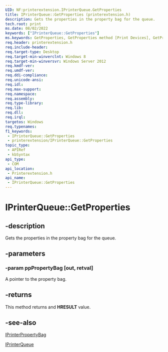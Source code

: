 ```yaml
---
UID: NF:printerextension.IPrinterQueue.GetProperties
title: IPrinterQueue::GetProperties (printerextension.h)
description: Gets the properties in the property bag for the queue.
tech.root: print
ms.date: 08/02/2022
keywords: ["IPrinterQueue::GetProperties"]
ms.keywords: GetProperties, GetProperties method [Print Devices], GetProperties method [Print Devices],IPrinterQueue interface, IPrinterQueue, IPrinterQueue interface [Print Devices],GetProperties method, IPrinterQueue.GetProperties, IPrinterQueue::GetProperties, print.iprinterqueue_getproperties, printerextension/IPrinterQueue::GetProperties
req.header: printerextension.h
req.include-header: 
req.target-type: Desktop
req.target-min-winverclnt: Windows 8
req.target-min-winversvr: Windows Server 2012
req.kmdf-ver: 
req.umdf-ver: 
req.ddi-compliance: 
req.unicode-ansi: 
req.idl: 
req.max-support: 
req.namespace: 
req.assembly: 
req.type-library: 
req.lib: 
req.dll: 
req.irql: 
targetos: Windows
req.typenames: 
f1_keywords:
 - IPrinterQueue::GetProperties
 - printerextension/IPrinterQueue::GetProperties
topic_type:
 - APIRef
 - kbSyntax
api_type:
 - COM
api_location:
 - Printerextension.h
api_name:
 - IPrinterQueue::GetProperties
---
```


# IPrinterQueue::GetProperties

## -description

Gets the properties in the property bag for the queue.

## -parameters

### -param ppPropertyBag [out, retval]

A pointer to the property bag.

## -returns

This method returns and **HRESULT** value.

## -see-also

[IPrinterPropertyBag](/windows-hardware/drivers/ddi/printerextension/nn-printerextension-iprinterpropertybag)

[IPrinterQueue](/windows-hardware/drivers/ddi/printerextension/nn-printerextension-iprinterqueue)
